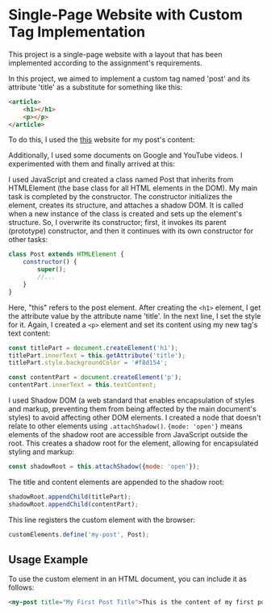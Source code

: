 # Single-Page Website with Custom Tag Implementation

This project is a single-page website with a layout that has been implemented according to the assignment's requirements.

In this project, we aimed to implement a custom tag named 'post' and its attribute 'title' as a substitute for something like this:
```html
<article>
    <h1></h1>
    <p></p>
</article>
```

To do this, I used the [this](https://britmovietours.com/movie-locations/who-are-the-most-popular-superheros-today/) website for my post's content:


Additionally, I used some documents on Google and YouTube videos. I experimented with them and finally arrived at this:

I used JavaScript and created a class named Post that inherits from HTMLElement (the base class for all HTML elements in the DOM). My main task is completed by the constructor. The constructor initializes the element, creates its structure, and attaches a shadow DOM. It is called when a new instance of the class is created and sets up the element's structure. So, I overwrite its constructor; first, it invokes its parent (prototype) constructor, and then it continues with its own constructor for other tasks:
```js
class Post extends HTMLElement {
    constructor() {
        super();
        //...
    }
}
```
Here, "this" refers to the post element. After creating the `<h1>` element, I get the attribute value by the attribute name 'title'. In the next line, I set the style for it. Again, I created a `<p>` element and set its content using my new tag's text content:
```js
const titlePart = document.createElement('h1');
titlePart.innerText = this.getAttribute('title');
titlePart.style.backgroundColor = '#f8d154';

const contentPart = document.createElement('p');
contentPart.innerText = this.textContent;
```

I used Shadow DOM (a web standard that enables encapsulation of styles and markup, preventing them from being affected by the main document's styles) to avoid affecting other DOM elements. I created a node that doesn't relate to other elements using `.attachShadow()`. `{mode: 'open'}` means elements of the shadow root are accessible from JavaScript outside the root. This creates a shadow root for the element, allowing for encapsulated styling and markup:
```js
const shadowRoot = this.attachShadow({mode: 'open'});
```
The title and content elements are appended to the shadow root:
```js
shadowRoot.appendChild(titlePart);
shadowRoot.appendChild(contentPart);
```
This line registers the custom element <my-post> with the browser:
```js
customElements.define('my-post', Post);
```

## Usage Example

To use the custom element in an HTML document, you can include it as follows:
```html
<my-post title="My First Post Title">This is the content of my first post.</my-post>
```




